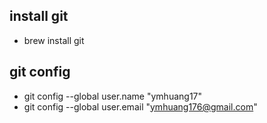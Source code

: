 ## install git
- brew install git
## git config
- git config --global user.name "ymhuang17"
- git config --global user.email "ymhuang176@gmail.com"

